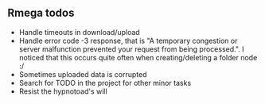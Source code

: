 ## Rmega todos

  * Handle timeouts in download/upload
  * Handle error code -3 response, that is "A temporary congestion or server malfunction prevented your request from being processed.". I noticed that this occurs quite often when creating/deleting a folder node :/
  * Sometimes uploaded data is corrupted
  * Search for TODO in the project for other minor tasks
  * Resist the hypnotoad's will

